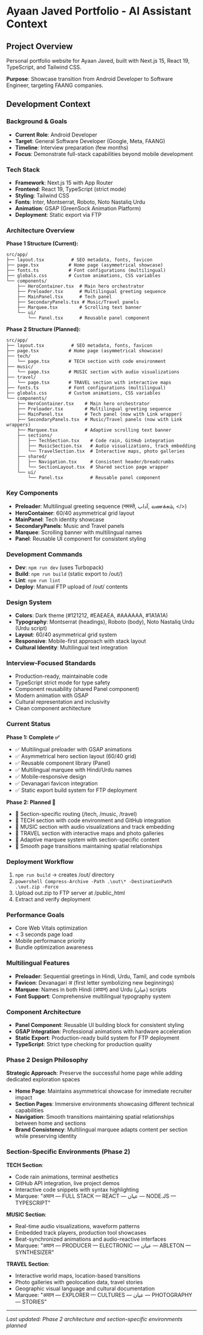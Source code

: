 # Ayaan Javed Portfolio - AI Assistant Context

## Project Overview
Personal portfolio website for Ayaan Javed, built with Next.js 15, React 19, TypeScript, and Tailwind CSS. 

**Purpose**: Showcase transition from Android Developer to Software Engineer, targeting FAANG companies.

## Development Context

### Background & Goals
- **Current Role**: Android Developer
- **Target**: General Software Developer (Google, Meta, FAANG)
- **Timeline**: Interview preparation (few months)
- **Focus**: Demonstrate full-stack capabilities beyond mobile development

### Tech Stack
- **Framework**: Next.js 15 with App Router
- **Frontend**: React 19, TypeScript (strict mode)
- **Styling**: Tailwind CSS
- **Fonts**: Inter, Montserrat, Roboto, Noto Nastaliq Urdu
- **Animation**: GSAP (GreenSock Animation Platform)
- **Deployment**: Static export via FTP

### Architecture Overview
**Phase 1 Structure (Current):**
```
src/app/
├── layout.tsx          # SEO metadata, fonts, favicon
├── page.tsx           # Home page (asymmetrical showcase)
├── fonts.ts           # Font configurations (multilingual)
├── globals.css        # Custom animations, CSS variables
└── components/
    ├── HeroContainer.tsx  # Main hero orchestrator
    ├── Preloader.tsx      # Multilingual greeting sequence
    ├── MainPanel.tsx      # Tech panel
    ├── SecondaryPanels.tsx # Music/Travel panels
    ├── Marquee.tsx        # Scrolling text banner
    └── ui/
        └── Panel.tsx      # Reusable panel component
```

**Phase 2 Structure (Planned):**
```
src/app/
├── layout.tsx          # SEO metadata, fonts, favicon
├── page.tsx           # Home page (asymmetrical showcase)
├── tech/
│   └── page.tsx       # TECH section with code environment
├── music/
│   └── page.tsx       # MUSIC section with audio visualizations
├── travel/
│   └── page.tsx       # TRAVEL section with interactive maps
├── fonts.ts           # Font configurations (multilingual)
├── globals.css        # Custom animations, CSS variables
└── components/
    ├── HeroContainer.tsx    # Main hero orchestrator
    ├── Preloader.tsx        # Multilingual greeting sequence
    ├── MainPanel.tsx        # Tech panel (now with Link wrapper)
    ├── SecondaryPanels.tsx  # Music/Travel panels (now with Link wrappers)
    ├── Marquee.tsx          # Adaptive scrolling text banner
    ├── sections/
    │   ├── TechSection.tsx    # Code rain, GitHub integration
    │   ├── MusicSection.tsx   # Audio visualizations, track embedding
    │   └── TravelSection.tsx  # Interactive maps, photo galleries
    ├── shared/
    │   ├── Navigation.tsx     # Consistent header/breadcrumbs
    │   └── SectionLayout.tsx  # Shared section page wrapper
    └── ui/
        └── Panel.tsx          # Reusable panel component
```

### Key Components
- **Preloader**: Multilingual greeting sequence (नमस्ते, آداب, வணக்கம், </>)
- **HeroContainer**: 60/40 asymmetrical grid layout
- **MainPanel**: Tech identity showcase
- **SecondaryPanels**: Music and Travel panels
- **Marquee**: Scrolling banner with multilingual names
- **Panel**: Reusable UI component for consistent styling

### Development Commands
- **Dev**: `npm run dev` (uses Turbopack)
- **Build**: `npm run build` (static export to /out/)
- **Lint**: `npm run lint`
- **Deploy**: Manual FTP upload of /out/ contents

### Design System
- **Colors**: Dark theme (#121212, #EAEAEA, #AAAAAA, #1A1A1A)
- **Typography**: Montserrat (headings), Roboto (body), Noto Nastaliq Urdu (Urdu script)
- **Layout**: 60/40 asymmetrical grid system
- **Responsive**: Mobile-first approach with stack layout
- **Cultural Identity**: Multilingual text integration

### Interview-Focused Standards
- Production-ready, maintainable code
- TypeScript strict mode for type safety
- Component reusability (shared Panel component)
- Modern animation with GSAP
- Cultural representation and inclusivity
- Clean component architecture

### Current Status
**Phase 1: Complete ✅**
- ✅ Multilingual preloader with GSAP animations
- ✅ Asymmetrical hero section layout (60/40 grid)
- ✅ Reusable component library (Panel)
- ✅ Multilingual marquee with Hindi/Urdu names
- ✅ Mobile-responsive design
- ✅ Devanagari favicon integration
- ✅ Static export build system for FTP deployment

**Phase 2: Planned 🚧**
- 🚧 Section-specific routing (/tech, /music, /travel)
- 🚧 TECH section with code environment and GitHub integration
- 🚧 MUSIC section with audio visualizations and track embedding
- 🚧 TRAVEL section with interactive maps and photo galleries
- 🚧 Adaptive marquee system with section-specific content
- 🚧 Smooth page transitions maintaining spatial relationships

### Deployment Workflow
1. `npm run build` → creates /out/ directory
2. `powershell Compress-Archive -Path .\out\* -DestinationPath .\out.zip -Force`
3. Upload out.zip to FTP server at /public_html
4. Extract and verify deployment

### Performance Goals
- Core Web Vitals optimization
- < 3 seconds page load
- Mobile performance priority
- Bundle optimization awareness

### Multilingual Features
- **Preloader**: Sequential greetings in Hindi, Urdu, Tamil, and code symbols
- **Favicon**: Devanagari अ (first letter symbolizing new beginnings)
- **Marquee**: Names in both Hindi (अयान) and Urdu (عیان) scripts
- **Font Support**: Comprehensive multilingual typography system

### Component Architecture
- **Panel Component**: Reusable UI building block for consistent styling
- **GSAP Integration**: Professional animations with hardware acceleration
- **Static Export**: Production-ready build system for FTP deployment
- **TypeScript**: Strict type checking for production quality

### Phase 2 Design Philosophy
**Strategic Approach**: Preserve the successful home page while adding dedicated exploration spaces
- **Home Page**: Maintains asymmetrical showcase for immediate recruiter impact
- **Section Pages**: Immersive environments showcasing different technical capabilities
- **Navigation**: Smooth transitions maintaining spatial relationships between home and sections
- **Brand Consistency**: Multilingual marquee adapts content per section while preserving identity

### Section-Specific Environments (Phase 2)
**TECH Section**:
- Code rain animations, terminal aesthetics
- GitHub API integration, live project demos
- Interactive code snippets with syntax highlighting
- Marquee: "अयान — FULL STACK — REACT — عیان — NODE.JS — TYPESCRIPT"

**MUSIC Section**:
- Real-time audio visualizations, waveform patterns
- Embedded track players, production tool showcases
- Beat-synchronized animations and audio-reactive interfaces
- Marquee: "अयान — PRODUCER — ELECTRONIC — عیان — ABLETON — SYNTHESIZER"

**TRAVEL Section**:
- Interactive world maps, location-based transitions
- Photo galleries with geolocation data, travel stories
- Geographic visual language and cultural documentation
- Marquee: "अयान — EXPLORER — CULTURES — عیان — PHOTOGRAPHY — STORIES"

---
*Last updated: Phase 2 architecture and section-specific environments planned*